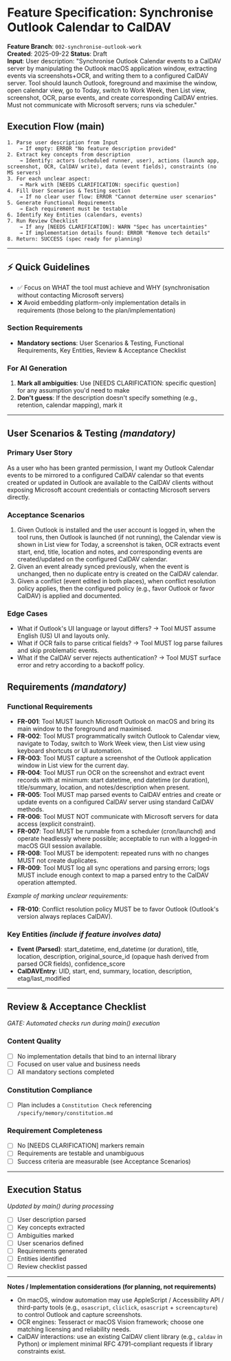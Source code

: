 # Feature Specification: Synchronise Outlook Calendar to CalDAV

**Feature Branch**: `002-synchronise-outlook-work`  
**Created**: 2025-09-22
**Status**: Draft  
**Input**: User description: "Synchronise Outlook Calendar events to a CalDAV server by manipulating the Outlook macOS application window, extracting events via screenshots+OCR, and writing them to a configured CalDAV server. Tool should launch Outlook, foreground and maximise the window, open calendar view, go to Today, switch to Work Week, then List view, screenshot, OCR, parse events, and create corresponding CalDAV entries. Must not communicate with Microsoft servers; runs via scheduler."

## Execution Flow (main)
```
1. Parse user description from Input
	→ If empty: ERROR "No feature description provided"
2. Extract key concepts from description
	→ Identify: actors (scheduled runner, user), actions (launch app, screenshot, OCR, CalDAV write), data (event fields), constraints (no MS servers)
3. For each unclear aspect:
	→ Mark with [NEEDS CLARIFICATION: specific question]
4. Fill User Scenarios & Testing section
	→ If no clear user flow: ERROR "Cannot determine user scenarios"
5. Generate Functional Requirements
	→ Each requirement must be testable
6. Identify Key Entities (calendars, events)
7. Run Review Checklist
	→ If any [NEEDS CLARIFICATION]: WARN "Spec has uncertainties"
	→ If implementation details found: ERROR "Remove tech details"
8. Return: SUCCESS (spec ready for planning)
```

---

## ⚡ Quick Guidelines
- ✅ Focus on WHAT the tool must achieve and WHY (synchronisation without contacting Microsoft servers)
- ❌ Avoid embedding platform-only implementation details in requirements (those belong to the plan/implementation)

### Section Requirements
- **Mandatory sections**: User Scenarios & Testing, Functional Requirements, Key Entities, Review & Acceptance Checklist

### For AI Generation
1. **Mark all ambiguities**: Use [NEEDS CLARIFICATION: specific question] for any assumption you'd need to make
2. **Don't guess**: If the description doesn't specify something (e.g., retention, calendar mapping), mark it

---

## User Scenarios & Testing *(mandatory)*

### Primary User Story
As a user who has been granted permission, I want my Outlook Calendar events to be mirrored to a configured CalDAV calendar so that events created or updated in Outlook are available to the CalDAV clients without exposing Microsoft account credentials or contacting Microsoft servers directly.

### Acceptance Scenarios
1. Given Outlook is installed and the user account is logged in, when the tool runs, then Outlook is launched (if not running), the Calendar view is shown in List view for Today, a screenshot is taken, OCR extracts event start, end, title, location and notes, and corresponding events are created/updated on the configured CalDAV calendar.
2. Given an event already synced previously, when the event is unchanged, then no duplicate entry is created on the CalDAV calendar.
3. Given a conflict (event edited in both places), when conflict resolution policy applies, then the configured policy (e.g., favor Outlook or favor CalDAV) is applied and documented.

### Edge Cases
- What if Outlook's UI language or layout differs? → Tool MUST assume English (US) UI and layouts only.
- What if OCR fails to parse critical fields? → Tool MUST log parse failures and skip problematic events.
- What if the CalDAV server rejects authentication? → Tool MUST surface error and retry according to a backoff policy.

## Requirements *(mandatory)*

### Functional Requirements
- **FR-001**: Tool MUST launch Microsoft Outlook on macOS and bring its main window to the foreground and maximised.
- **FR-002**: Tool MUST programmatically switch Outlook to Calendar view, navigate to Today, switch to Work Week view, then List view using keyboard shortcuts or UI automation.
- **FR-003**: Tool MUST capture a screenshot of the Outlook application window in List view for the current day.
- **FR-004**: Tool MUST run OCR on the screenshot and extract event records with at minimum: start datetime, end datetime (or duration), title/summary, location, and notes/description when present.
- **FR-005**: Tool MUST map parsed events to CalDAV entries and create or update events on a configured CalDAV server using standard CalDAV methods.
- **FR-006**: Tool MUST NOT communicate with Microsoft servers for data access (explicit constraint).
- **FR-007**: Tool MUST be runnable from a scheduler (cron/launchd) and operate headlessly where possible; acceptable to run with a logged-in macOS GUI session available.
- **FR-008**: Tool MUST be idempotent: repeated runs with no changes MUST not create duplicates.
- **FR-009**: Tool MUST log all sync operations and parsing errors; logs MUST include enough context to map a parsed entry to the CalDAV operation attempted.

*Example of marking unclear requirements:*
- **FR-010**: Conflict resolution policy MUST be to favor Outlook (Outlook's version always replaces CalDAV).

### Key Entities *(include if feature involves data)*
- **Event (Parsed)**: start_datetime, end_datetime (or duration), title, location, description, original_source_id (opaque hash derived from parsed OCR fields), confidence_score
- **CalDAVEntry**: UID, start, end, summary, location, description, etag/last_modified

---

## Review & Acceptance Checklist
*GATE: Automated checks run during main() execution*

### Content Quality
- [ ] No implementation details that bind to an internal library
- [ ] Focused on user value and business needs
- [ ] All mandatory sections completed

### Constitution Compliance
- [ ] Plan includes a `Constitution Check` referencing `/specify/memory/constitution.md`

### Requirement Completeness
- [ ] No [NEEDS CLARIFICATION] markers remain
- [ ] Requirements are testable and unambiguous
- [ ] Success criteria are measurable (see Acceptance Scenarios)

---

## Execution Status
*Updated by main() during processing*

- [ ] User description parsed
- [ ] Key concepts extracted
- [ ] Ambiguities marked
- [ ] User scenarios defined
- [ ] Requirements generated
- [ ] Entities identified
- [ ] Review checklist passed

---

**Notes / Implementation considerations (for planning, not requirements)**
- On macOS, window automation may use AppleScript / Accessibility API / third-party tools (e.g., `osascript`, `cliclick`, `osascript` + `screencapture`) to control Outlook and capture screenshots.
- OCR engines: Tesseract or macOS Vision framework; choose one matching licensing and reliability needs.
- CalDAV interactions: use an existing CalDAV client library (e.g., `caldav` in Python) or implement minimal RFC 4791-compliant requests if library constraints exist.

